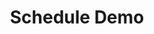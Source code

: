 ---
title: Schedule Demo
layout: demo-forms
seo:
  page_title:
  meta_description:
  featured_image: /uploads/two-people-at-table-1.jpg
  featured_image_alt: Two people sitting at a table together
content_blocks:
  - _bookshop_name: hero-simple
    heading: Experience the Power of Essentia
    body: >-
      Discover firsthand how Essentia can transform your energy consumption patterns and drive sustainability. Schedule a demo today and let us guide you through the features, benefits, and potential savings for your home or business.
    image:
      image_url: /uploads/two-people-at-table-1.jpg
      image_alt: Two people sitting at a table together
    button:
      button_url:
      button_text:
      open_in_new_tab: false
---
